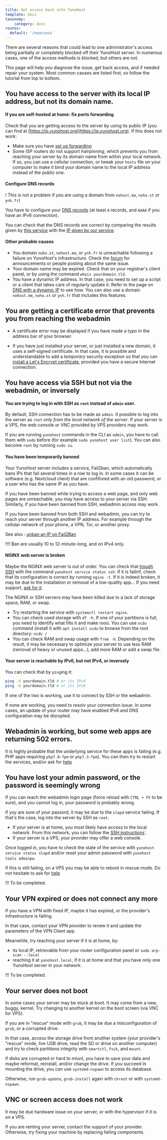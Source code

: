 ```yaml
---
title: Get access back into YunoHost
template: docs
taxonomy:
    category: docs
routes:
  default: '/noaccess'
---
```


There are several reasons that could lead to one administrator's access being partially or completely blocked off their YunoHost server. In numerous cases, one of the access methods is blocked, but others are not.

This page will help you diagnose the issue, get back access, and if needed repair your system. Most common causes are listed first, so follow the tutorial from top to bottom.

## You have access to the server with its local IP address, but not its domain name.

#### If you are self-hosted at home: fix ports forwarding

Check that you are getting access to the server by using its public IP (you can find at [https://ip.yunohost.org](https://ip.yunohost.org). If this does not work:
   - Make sure you have [set up forwarding](/isp_box_config)
   - Some ISP routers do not support *hairpinning*, which prevents you from reaching your server by its domain name from within your local network. If so, you can use a cellular connection, or tweak your `hosts` file on your computer to make it bind your domain name to the local IP address instead of the public one.

#### Configure DNS records

! This is not a problem if you are using a domain from `nohost.me`, `noho.st` or `ynh.fr`)

You have to configure your [DNS records](/dns_config) (at least `A` records, and `AAAA` if you have an IPv6 connection). 

You can check that the DNS records are correct by comparing the results given by [this service](https://www.whatsmydns.net/) with the [IP given by our service](https://ip.yunohost.org).

#### Other probable causes

- You domain `noho.st`, `nohost.me`, or `ynh.fr` is unreachable following a failure on YunoHost's infrastructure. Check the [forum](https://forum.yunohost.org/) for announcements or people posting about the same issue.
- Your domain name may be expired. Check that on your registrar's client panel, or by using the command `whois yourdomain.tld`.
- You have a dynamic IP address. In that case, you need to set up a script or a client that takes care of regularly update it. Refer to the page on [DNS with a dynamic IP](/dns_dynamicip) to see how. You can also use a domain `nohost.me`, `noho.st` or `ynh.fr` that includes this features.

## You are getting a certificate error that prevents you from reaching the webadmin

- A certificate error may be displayed if you have made a typo in the address bar of your browser.

- If you have just installed your server, or just installed a new domain, it uses a self-signed certificate. In that case, it is possible and understandable to add a *temporary* security exception so that you can [install a Let's Encrypt certificate](/certificate), provided you have a secure Internet connection.

## You have access via SSH but not via the webadmin, or inversely

#### You are trying to log in with SSH as `root` instead of `admin` user.

By default, SSH connection has to be made as `admin`. It possible to log into the server as `root` *only from the local network of the server*. If your server is a VPS, the web console or VNC provided by VPS providers may work.

If you are running `yunohost` commands in the CLI as `admin`, you have to call them with `sudo` before (for example `sudo yunohost user list`). You can also become `root` by running `sudo su`.

#### You have been temporarily banned

Your YunoHost server includes a service, Fail2ban, which automatically bans IPs that fail several times in a row to log in. In some cases it can be software (e.g. Nextcloud client) that are confifured with an old password, or a user who has the same IP as you have.

If you have been banned while trying to access a web page, and only web pages are unreachable, you may have access to your server via SSH. Similarly, if you have been banned from SSH, webadmin access may work.

If you have been banned from both SSH and webadmin, you can try to reach your server through another IP address. For example through the cellular network of your phone, a VPN, Tor, or another proxy.

See also : [unban an IP on Fail2Ban](/fail2ban)

!!!! Ban are usually 10 to 12-minute-long, and on IPv4 only.

#### NGINX web server is broken

Maybe the NGINX web server is out of order. You can check that [trough SSH](/ssh) with the command `yunohost service status ssh`. If it is failinf, check that its configuration is correct by running `nginx -t`. If it is indeed broken, it may be due to the installation or removal of a low-quality app... If you need support, [ask for it](/help).

The NGINX or SSH servers may have been killed due to a lack of storage space, RAM, or swap.

- Try restarting the service with `systemctl restart nginx`.
- You can check used storage with `df -h`. If one of your partitions is full, you need to identify what fills it and make rooù. You can use `ncdu` command (install it with `apt install ncdu` to browse from the root directory: `ncdu /`
- You can check RAM and swap usage with `free -h`. Depending on the result, it may be necessary to optimize your server to use less RAM (removal of heavy or unused apps...), add more RAM or add a swap file.

#### Your server is reachable by IPv6, but not IPv4, or inversely

You can check that by `ping`ing it:

```bash
ping -4 yourdomain.tld # or its IPv4
ping -6 yourdomain.tld # or its IPv6
```

If one of the two is working, use it to connect by SSH or the webadmin.

If none are working, you need to resolv your connection issue. In some cases, an update of your router may have enabled IPv6 and DNS configuration may be disrupted.

## Webadmin is working, but some web apps are returning 502 errors.

It is highly probable that the underlying service for these apps is failing (e.g. PHP apps requiring `php7.0-fpm` or `php7.3-fpm`). You can then try to restart the services, and/or ask for [help](/help)

## You have lost your admin password, or the password is seemingly wrong

If you can reach the webadmin login page (force reload with `CTRL + F5` to be sure), and you cannot log in, your password is probably wrong.

If yoy are sure of your passord, it may be due to the `slapd` service failing. If that's the case, log into the server by SSH as `root`.
- If your server is at home, you most likely have access to the local network. From this network, you can follow the [SSH instructions](/ssh)`.
- If your server is a VPS, your provider may offer a web console.

Once logged in, you have to check the state of the service with `yunohost service status slapd` and/or reset your admin password with `yunohost tools adminpw`.

If this is still failing, on a VPS you may be able to reboot in rescue mode. Do not hesitate to ask for [help](/help)

!!! To be completed.

## Your VPN expired or does not connect any more

If you have a VPN with fixed IP, maybe it has expired, or the provider's infrastructure is failing.

In that case, contact your VPN provider to renew it and update the parameters of the VPN Client app.

Meanwhile, try reaching your server if it is at home, by:
- its local IP, retrievable from your router configuration panel or `sudo arp-scan --local`
- reaching it at `yunohost.local`, if it is at home and that you have only one YunoHost server in your network.

!!! To be completed.

## Your server does not boot

In some cases your server may be stuck at boot. It may come from a new, buggy, kernel. Try changing to another kernel on the boot screen (via VNC for VPS).

If you are in "rescue" mode with `grub`, it may be due a misconfiguration of `grub`, or a corrupted drive.

In that case, access the storage drive from another system (your provider's "rescue" mode, live USB drive, read the SD or drive on another computer) and try to check partitions integrity with `smartctl`, `fsck`, and `mount`.

If disks are corrupted or hard to miunt, you have to save your data and maybe reformat, reinstall, and/or change the drive. If you succeed in mounting the drive, you can use `systemd-nspawn` to access its database.

Otherwise, run `grub-update`, `grub-install` again with `chroot` or with `systemd-nspawn`.

## VNC or screen access does not work

It may be due hardware issue on your server, or with the hypervisor if it is on a VPS.

If you are renting your server, contact the support of your provider. Otherwise, try fixing your machine by replacing failing components.
